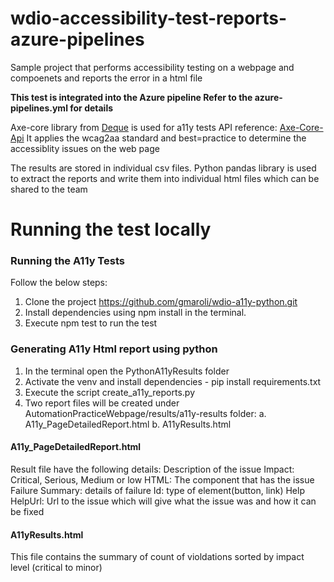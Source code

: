 # wdio-accessibility-test-reports-azure-pipelines
Sample project that performs accessibility testing on a webpage and compoenets and reports the error in a html file

<b>This test is integrated into the Azure pipeline Refer to the azure-pipelines.yml for details</b>

Axe-core library from [Deque](https://www.deque.com/axe/) is used for a11y tests
API reference: [Axe-Core-Api](https://github.com/dequelabs/axe-core/blob/develop/doc/API.md#section-2-api-reference)
It applies the wcag2aa standard and best=practice to determine the accessiblity issues on the web page

The results are stored in individual csv files. Python pandas library is used to extract the reports and write them into individual html files which can be shared to the team

# Running the test locally

### Running the A11y Tests
Follow the below steps:
1.	Clone the project https://github.com/gmaroli/wdio-a11y-python.git
2.	Install dependencies using npm install in the terminal.
3.	Execute npm test to run the test

### Generating A11y Html report using python
1.  In the terminal open the PythonA11yResults folder
2.  Activate the venv and install dependencies - pip install requirements.txt
3.  Execute the script create_a11y_reports.py
4.  Two report files will be created under AutomationPracticeWebpage/results/a11y-results folder:
        a.  A11y_PageDetailedReport.html
        b.  A11yResults.html

#### A11y_PageDetailedReport.html
Result file have the following details:
Description of the issue
Impact: Critical, Serious, Medium or low
HTML: The component that has the issue
Failure Summary: details of failure
Id: type of element(button, link)
Help
HelpUrl: Url to the issue which will give what the issue was and how it can be fixed

#### A11yResults.html
This file contains the summary of count of violdations sorted by impact level (critical to minor)
